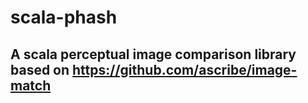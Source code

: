 # scala-phash

## A scala perceptual image comparison library based on https://github.com/ascribe/image-match
